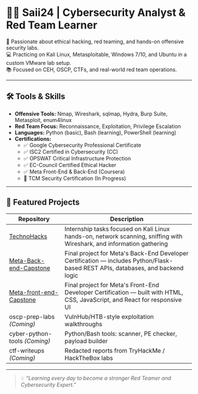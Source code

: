 # 👩‍💻 Saii24 | Cybersecurity Analyst & Red Team Learner

🔐 Passionate about ethical hacking, red teaming, and hands-on offensive security labs.  
💻 Practicing on Kali Linux, Metasploitable, Windows 7/10, and Ubuntu in a custom VMware lab setup.  
📚 Focused on CEH, OSCP, CTFs, and real-world red team operations.

---

## 🛠️ Tools & Skills

- **Offensive Tools:** Nmap, Wireshark, sqlmap, Hydra, Burp Suite, Metasploit, enum4linux  
- **Red Team Focus:** Reconnaissance, Exploitation, Privilege Escalation  
- **Languages:** Python (basic), Bash (learning), PowerShell (learning)  
- **Certifications:**  
  - ✅ Google Cybersecurity Professional Certificate  
  - ✅ ISC2 Certified in Cybersecurity (CC)  
  - ✅ OPSWAT Critical Infrastructure Protection  
  - ✅ EC-Council Certified Ethical Hacker 
  - ✅ Meta Front-End & Back-End (Coursera)  
  - 🎯 TCM Security Certification (In Progress)

---

## 📁 Featured Projects

| Repository | Description |
|------------|-------------|
| [TechnoHacks](https://github.com/Saii24/TechnoHacks) | Internship tasks focused on Kali Linux hands-on, network scanning, sniffing with Wireshark, and information gathering |
| [Meta-Back-end-Capstone](https://github.com/Saii24/Meta-Back-end-Capstone) | Final project for Meta's Back-End Developer Certification — includes Python/Flask-based REST APIs, databases, and backend logic |
| [Meta-front-end-Capstone](https://github.com/Saii24/Meta-front-end-Capstone) | Final project for Meta's Front-End Developer Certification — built with HTML, CSS, JavaScript, and React for responsive UI |
| oscp-prep-labs _(Coming)_ | VulnHub/HTB-style exploitation walkthroughs |
| cyber-python-tools _(Coming)_ | Python/Bash tools: scanner, PE checker, payload builder |
| ctf-writeups _(Coming)_ | Redacted reports from TryHackMe / HackTheBox labs |


---

> 💡 _“Learning every day to become a stronger Red Teamer and Cybersecurity Expert.”_  
